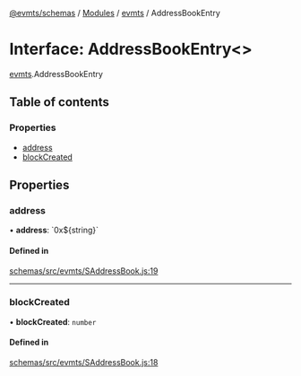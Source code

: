 [@evmts/schemas](/schema/README.md) / [Modules](/schema/modules.md) / [evmts](/schema/modules/evmts.md) / AddressBookEntry

# Interface: AddressBookEntry<\>

[evmts](/schema/modules/evmts.md).AddressBookEntry

## Table of contents

### Properties

- [address](/schema/interfaces/evmts.AddressBookEntry.md#address)
- [blockCreated](/schema/interfaces/evmts.AddressBookEntry.md#blockcreated)

## Properties

### address

• **address**: \`0x${string}\`

#### Defined in

[schemas/src/evmts/SAddressBook.js:19](https://github.com/evmts/evmts-monorepo/blob/main/schemas/src/evmts/SAddressBook.js#L19)

___

### blockCreated

• **blockCreated**: `number`

#### Defined in

[schemas/src/evmts/SAddressBook.js:18](https://github.com/evmts/evmts-monorepo/blob/main/schemas/src/evmts/SAddressBook.js#L18)
